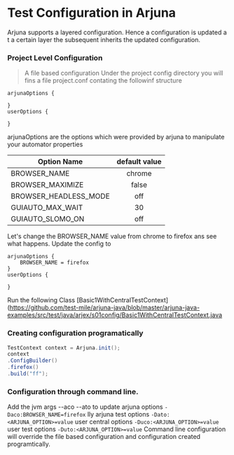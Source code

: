 # Test Configuration in Arjuna

Arjuna supports a layered configuration. Hence a configuration is updated a t a certain layer the subsequent inherits the updated configuration.
### Project Level Configuration 
> A file based configuration
Under the project config directory you will fins a file project.conf contating the followinf structure
```
arjunaOptions {

}
userOptions {

}
```
arjunaOptions are the options which were provided by arjuna to manipulate your automator properties

| Option Name        | default value |
| ------------- |:-------------:|
| BROWSER_NAME | chrome |
| BROWSER_MAXIMIZE | false |
| BROWSER_HEADLESS_MODE | off |
| GUIAUTO_MAX_WAIT | 30 |
| GUIAUTO_SLOMO_ON | off|


Let's change the BROWSER_NAME value from chrome to firefox ans see what happens.
Update the config to 
```
arjunaOptions {
    BROWSER_NAME = firefox
}
userOptions {

}
```
Run the following Class
[Basic1WithCentralTestContext](https://github.com/test-mile/arjuna-java/blob/master/arjuna-java-examples/src/test/java/arjex/s01config/Basic1WithCentralTestContext.java

### Creating configuration programatically

```java
TestContext context = Arjuna.init();
context
.ConfigBuilder()
.firefox()
.build("ff");
```

### Configuration through command line.
Add the jvm args --aco --ato to update arjuna options
`-Daco:BROWSER_NAME=firefox`
lly
arjuna test options `-Dato:<ARJUNA_OPTION>=value`
user central options `-Duco:<ARJUNA_OPTION>=value`
user test options `-Duto:<ARJUNA_OPTION>=value`
Command line configuration will override the file based configuration and configuration created programtically.